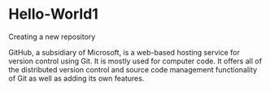 # Hello-World1
Creating a new repository

GitHub, a subsidiary of Microsoft, is a web-based hosting service for version control using Git. 
It is mostly used for computer code. It offers all of the distributed version control and source code management functionality of Git as well as adding its own features.
